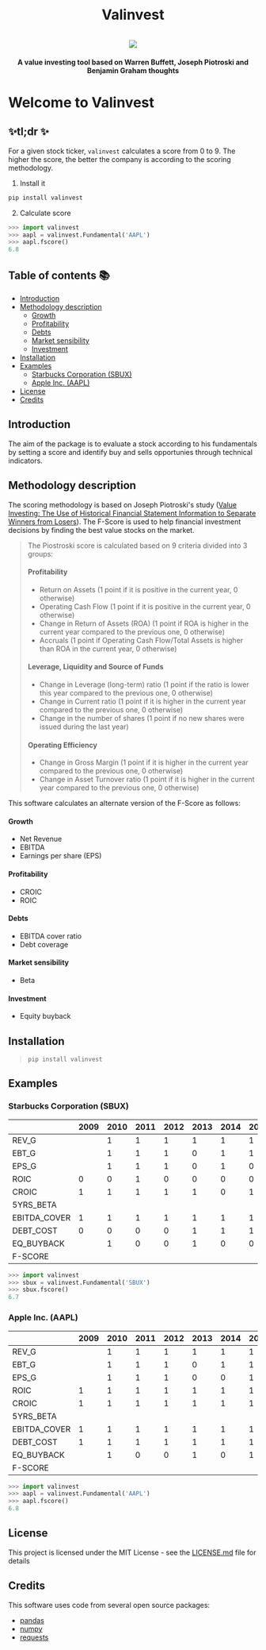 <h1 align="center">
  <br>
  <strong>Valinvest</strong>
  <br>
  <br>
  <img src="https://imgs.xkcd.com/comics/technical_analysis_2x.png" />
</h1>

<h4 align="center">A value investing tool based on Warren Buffett, Joseph Piotroski and Benjamin Graham thoughts</h4>

# Welcome to Valinvest <!-- omit in toc -->

## ✨tl;dr ✨ <!-- omit in toc -->
For a given stock ticker, `valinvest` calculates a score from 0 to 9. The higher the score, the better the company is according to the scoring methodology.
1. Install it
```bash
pip install valinvest
```

2. Calculate score
```python
>>> import valinvest
>>> aapl = valinvest.Fundamental('AAPL')
>>> aapl.fscore()
6.8
```


## Table of contents :books: <!-- omit in toc -->

- [Introduction](#introduction)
- [Methodology description](#methodology-description)
    - [Growth](#growth)
    - [Profitability](#profitability)
    - [Debts](#debts)
    - [Market sensibility](#market-sensibility)
    - [Investment](#investment)
- [Installation](#installation)
- [Examples](#examples)
  - [Starbucks Corporation (SBUX)](#starbucks-corporation-sbux)
  - [Apple Inc. (AAPL)](#apple-inc-aapl)
- [License](#license)
- [Credits](#credits)

## Introduction

The aim of the package is to evaluate a stock according to his fundamentals by setting a score and identify buy and sells opportunies through technical indicators.

## Methodology description

The scoring methodology is based on Joseph Piotroski's study ([Value Investing: The Use of Historical Financial Statement Information to Separate Winners from Losers](http://www.chicagobooth.edu/~/media/FE874EE65F624AAEBD0166B1974FD74D.pdf)). The F-Score is used to help financial investment decisions by finding the best value stocks on the market.<br>

> The Piostroski score is calculated based on 9 criteria divided into 3 groups:
> 
> #### Profitability
>
> - Return on Assets (1 point if it is positive in the current year, 0 otherwise)
> - Operating Cash Flow (1 point if it is positive in the current year, 0 otherwise)
> - Change in Return of Assets (ROA) (1 point if ROA is higher in the current year compared to the previous one, 0 otherwise)
> - Accruals (1 point if Operating Cash Flow/Total Assets is higher than ROA in the current year, 0 otherwise)
>
> #### Leverage, Liquidity and Source of Funds
>
> - Change in Leverage (long-term) ratio (1 point if the ratio is lower this year compared to the previous one, 0 otherwise)
> - Change in Current ratio (1 point if it is higher in the current year compared to the previous one, 0 otherwise)
> - Change in the number of shares (1 point if no new shares were issued during the last year)
>
> #### Operating Efficiency
>
> - Change in Gross Margin (1 point if it is higher in the current year compared to the previous one, 0 otherwise)
> - Change in Asset Turnover ratio (1 point if it is higher in the current year compared to the previous one, 0 otherwise)
> 

This software calculates an alternate version of the F-Score as follows:
#### Growth
- Net Revenue
- EBITDA
- Earnings per share (EPS)

#### Profitability
- CROIC
- ROIC

#### Debts
- EBITDA cover ratio
- Debt coverage

#### Market sensibility
- Beta

#### Investment
- Equity buyback

## Installation

> `pip install valinvest`

## Examples

### Starbucks Corporation (SBUX)

|              | 2009 | 2010 | 2011 | 2012 | 2013 | 2014 | 2015 | 2016 | 2017 | 2018 | 2019 | Score |
| ------------ | ---- | ---- | ---- | ---- | ---- | ---- | ---- | ---- | ---- | ---- | ---- | ----- |
| REV_G        |      | 1    | 1    | 1    | 1    | 1    | 1    | 1    | 1    | 1    | 1    | 1     |
| EBT_G        |      | 1    | 1    | 1    | 0    | 1    | 1    | 1    | 0    | 0    | 1    | 0.7   |
| EPS_G        |      | 1    | 1    | 1    | 0    | 1    | 0    | 1    | 1    | 1    | 0    | 0.7   |
| ROIC         | 0    | 0    | 1    | 0    | 0    | 0    | 0    | 0    | 0    | 0    | 0    | 0.1   |
| CROIC        | 1    | 1    | 1    | 1    | 1    | 0    | 1    | 1    | 1    | 1    | 1    | 0.9   |
| 5YRS_BETA    |      |      |      |      |      |      |      |      |      |      |      | 1     |
| EBITDA_COVER | 1    | 1    | 1    | 1    | 1    | 1    | 1    | 1    | 1    | 1    | 1    | 1     |
| DEBT_COST    | 0    | 0    | 0    | 0    | 1    | 1    | 1    | 1    | 1    | 1    | 1    | 0.7   |
| EQ_BUYBACK   |      | 1    | 0    | 0    | 1    | 0    | 0    | 1    | 1    | 1    | 1    | 0.6   |
| F-SCORE      |      |      |      |      |      |      |      |      |      |      |      | 6.7   |

```python
>>> import valinvest
>>> sbux = valinvest.Fundamental('SBUX')
>>> sbux.fscore()
6.7
```

### Apple Inc. (AAPL)

|              | 2009 | 2010 | 2011 | 2012 | 2013 | 2014 | 2015 | 2016 | 2017 | 2018 | 2019 | Score |
| ------------ | ---- | ---- | ---- | ---- | ---- | ---- | ---- | ---- | ---- | ---- | ---- | ----- |
| REV_G        |      | 1    | 1    | 1    | 1    | 1    | 1    | 0    | 1    | 1    | 0    | 0.8   |
| EBT_G        |      | 1    | 1    | 1    | 0    | 1    | 1    | 0    | 1    | 1    | 0    | 0.7   |
| EPS_G        |      | 1    | 1    | 1    | 0    | 0    | 1    | 0    | 1    | 1    | 0    | 0.6   |
| ROIC         | 1    | 1    | 1    | 1    | 1    | 1    | 1    | 1    | 1    | 1    | 1    | 1     |
| CROIC        | 1    | 1    | 1    | 1    | 1    | 1    | 1    | 1    | 1    | 1    | 1    | 1     |
| 5YRS_BETA    |      |      |      |      |      |      |      |      |      |      |      | 0     |
| EBITDA_COVER | 1    | 1    | 1    | 1    | 1    | 1    | 1    | 1    | 1    | 1    | 1    | 1     |
| DEBT_COST    | 1    | 1    | 1    | 1    | 1    | 1    | 1    | 1    | 1    | 1    | 1    | 1     |
| EQ_BUYBACK   |      | 1    | 0    | 0    | 1    | 0    | 1    | 1    | 1    | 1    | 1    | 0.7   |
| F-SCORE      |      |      |      |      |      |      |      |      |      |      |      | 6.8   |

```python
>>> import valinvest
>>> aapl = valinvest.Fundamental('AAPL')
>>> aapl.fscore()
6.8
```

## License

This project is licensed under the MIT License - see the [LICENSE.md](https://github.com/astro30/valinvest/blob/master/LICENSE) file for details

## Credits

This software uses code from several open source packages:

- [pandas](http://pandas.pydata.org)
- [numpy](http://numpy.pydata.org)
- [requests](https://requests.readthedocs.io/en/master/)
